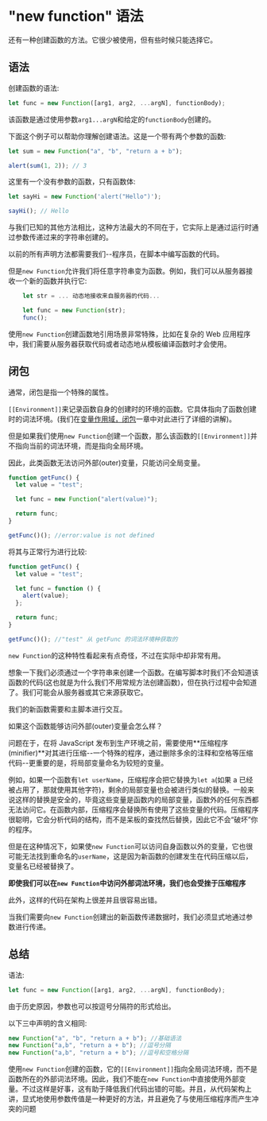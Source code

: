 # "new function" 语法

还有一种创建函数的方法。它很少被使用，但有些时候只能选择它。

## 语法

创建函数的语法:

```js
let func = new Function([arg1, arg2, ...argN], functionBody);
```

该函数是通过使用参数`arg1...argN`和给定的`functionBody`创建的。

下面这个例子可以帮助你理解创建语法。这是一个带有两个参数的函数:

```js
let sum = new Function("a", "b", "return a + b");

alert(sum(1, 2)); // 3
```

这里有一个没有参数的函数，只有函数体:

```js
let sayHi = new Function('alert("Hello")');

sayHi(); // Hello
```

与我们已知的其他方法相比，这种方法最大的不同在于，它实际上是通过运行时通过参数传递过来的字符串创建的。

以前的所有声明方法都需要我们--程序员，在脚本中编写函数的代码。

但是`new Function`允许我们将任意字符串变为函数。例如，我们可以从服务器接收一个新的函数并执行它:

```js
    let str = ... 动态地接收来自服务器的代码...

    let func = new Function(str);
    func();
```

使用`new Function`创建函数地引用场景非常特殊，比如在复杂的 Web 应用程序中，我们需要从服务器获取代码或者动态地从模板编译函数时才会使用。

## 闭包

通常，闭包是指一个特殊的属性。

`[[Environment]]`来记录函数自身的创建时的环境的函数。它具体指向了函数创建时的词法环境。(我们在[变量作用域，闭包](https://zh.javascript.info/closure)一章中对此进行了详细的讲解)。

但是如果我们使用`new Function`创建一个函数，那么该函数的`[[Environment]]`并不指向当前的词法环境，而是指向全局环境。

因此，此类函数无法访问外部(outer)变量，只能访问全局变量。

```js
function getFunc() {
  let value = "test";

  let func = new Function("alert(value)");

  return func;
}

getFunc()(); //error:value is not defined
```

将其与正常行为进行比较:

```js
function getFunc() {
  let value = "test";

  let func = function () {
    alert(value);
  };

  return func;
}

getFunc()(); //"test" 从 getFunc 的词法环境种获取的
```

`new Function`的这种特性看起来有点奇怪，不过在实际中却非常有用。

想象一下我们必须通过一个字符串来创建一个函数。在编写脚本时我们不会知道该函数的代码(这也就是为什么我们不用常规方法创建函数)，但在执行过程中会知道了。我们可能会从服务器或其它来源获取它。

我们的新函数需要和主脚本进行交互。

如果这个函数能够访问外部(outer)变量会怎么样？

问题在于，在将 JavaScript 发布到生产环境之前，需要使用**压缩程序(minifier)**对其进行压缩--一个特殊的程序，通过删除多余的注释和空格等压缩代码--更重要的是，将局部变量命名为较短的变量。

例如，如果一个函数有`let userName`，压缩程序会把它替换为`let a`(如果 a 已经被占用了，那就使用其他字符)，剩余的局部变量也会被进行类似的替换。一般来说这样的替换是安全的，毕竟这些变量是函数内的局部变量，函数外的任何东西都无法访问它。在函数内部，压缩程序会替换所有使用了这些变量的代码。压缩程序很聪明，它会分析代码的结构，而不是呆板的查找然后替换，因此它不会“破坏”你的程序。

但是在这种情况下，如果使`new Function`可以访问自身函数以外的变量，它也很可能无法找到重命名的`userName`，这是因为新函数的创建发生在代码压缩以后，变量名已经被替换了。

**即使我们可以在`new Function`中访问外部词法环境，我们也会受挫于压缩程序**

此外，这样的代码在架构上很差并且很容易出错。

当我们需要向`new Function`创建出的新函数传递数据时，我们必须显式地通过参数进行传递。

## 总结

语法:

```js
let func = new Function([arg1, arg2, ...argN], functionBody);
```

由于历史原因，参数也可以按逗号分隔符的形式给出。

以下三中声明的含义相同:

```js
new Function("a", "b", "return a + b"); //基础语法
new Function("a,b", "return a + b"); //逗号分隔
new Function("a,b", "return a + b"); //逗号和空格分隔
```

使用`new Function`创建的函数，它的`[[Environment]]`指向全局词法环境，而不是函数所在的外部词法环境。因此，我们不能在`new Function`中直接使用外部变量。不过这样是好事，这有助于降低我们代码出错的可能。并且，从代码架构上讲，显式地使用参数传值是一种更好的方法，并且避免了与使用压缩程序而产生冲突的问题
